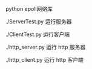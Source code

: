 python epoll网络库

./ServerTest.py 运行服务器

./ClientTest.py 运行客户端

./http_server.py 运行 http 服务器

./http_client.py 运行 http 客户端
